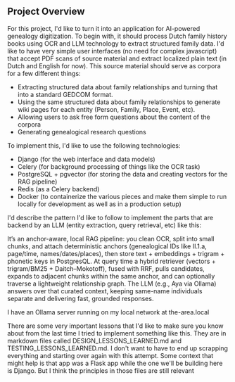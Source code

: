 ## Project Overview

For this project, I'd like to turn it into an application for AI-powered
genealogy digitization. To begin with, it should process Dutch family history
books using OCR and LLM technology to extract structured family data. I'd like
to have very simple user interfaces (no need for complex javascript) that
accept PDF scans of source material and extract localized plain text (in Dutch
and English for now). This source material should serve as corpora for a few
different things:

* Extracting structured data about family relationships and turning that into a
  standard GEDCOM format.
* Using the same structured data about family relationships to generate wiki
  pages for each entity (Person, Family, Place, Event, etc).
* Allowing users to ask free form questions about the content of the corpora
* Generating genealogical research questions

To implement this, I'd like to use the following technologies:

* Django (for the web interface and data models)
* Celery (for background processing of things like the OCR task)
* PostgreSQL + pgvector (for storing the data and creating vectors for the RAG
  pipeline)
* Redis (as a Celery backend)
* Docker (to containerize the various pieces and make them simple to run
  locally for development as well as in a production setup)

I'd describe the pattern I'd like to follow to implement the parts that are
backend by an LLM (entity extraction, query retrieval, etc) like this:

It’s an anchor-aware, local RAG pipeline: you clean OCR, split into small
chunks, and attach deterministic anchors (genealogical IDs like II.1.a,
page/time, names/dates/places), then store text + embeddings + trigram +
phonetic keys in PostgresQL. At query time a hybrid retriever (vectors +
trigram/BM25 + Daitch–Mokotoff), fused with RRF, pulls candidates, expands to
adjacent chunks within the same anchor, and can optionally traverse a
lightweight relationship graph. The LLM (e.g., Aya via Ollama) answers over
that curated context, keeping same-name individuals separate and delivering
fast, grounded responses.

I have an Ollama server running on my local network at the-area.local

There are some very important lessons that I'd like to make sure you know about
from the last time I tried to implement something like this. They are in
markdown files called DESIGN_LESSONS_LEARNED.md and TESTING_LESSONS_LEARNED.md.
I don't want to have to end up scrapping everything and starting over again
with this attempt. Some context that might help is that app was a Flask app
while the one we'll be building here is Django. But I think the principles in
those files are still relevant
